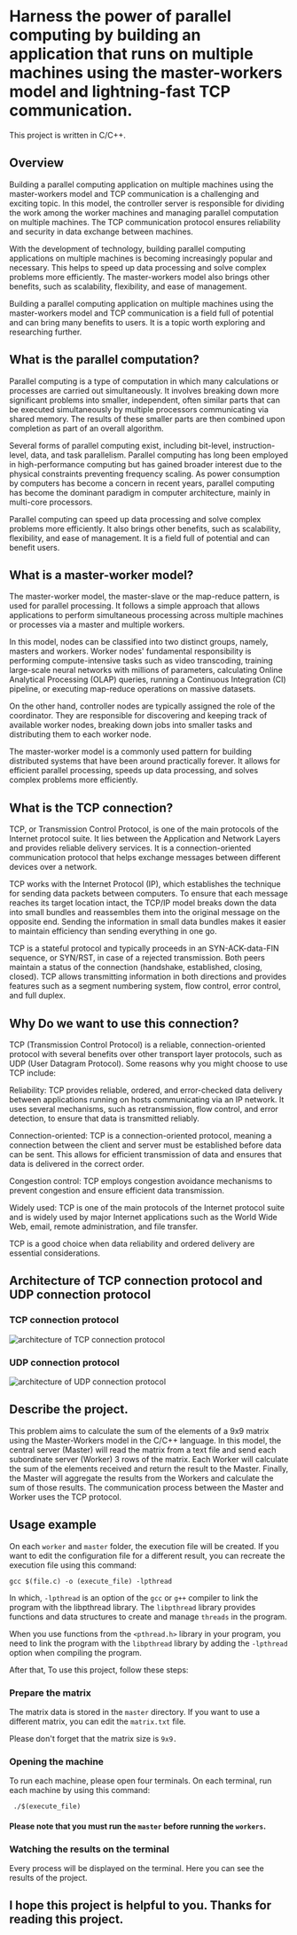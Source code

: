 # Harness the power of parallel computing by building an application that runs on multiple machines using the master-workers model and lightning-fast TCP communication.

This project is written in C/C++.

## Overview
Building a parallel computing application on multiple machines using the master-workers model and TCP communication is a challenging and exciting topic. In this model, the controller server is responsible for dividing the work among the worker machines and managing parallel computation on multiple machines. The TCP communication protocol ensures reliability and security in data exchange between machines.

With the development of technology, building parallel computing applications on multiple machines is becoming increasingly popular and necessary. This helps to speed up data processing and solve complex problems more efficiently. The master-workers model also brings other benefits, such as scalability, flexibility, and ease of management.

Building a parallel computing application on multiple machines using the master-workers model and TCP communication is a field full of potential and can bring many benefits to users. It is a topic worth exploring and researching further.

## What is the parallel computation?
Parallel computing is a type of computation in which many calculations or processes are carried out simultaneously. It involves breaking down more significant problems into smaller, independent, often similar parts that can be executed simultaneously by multiple processors communicating via shared memory. The results of these smaller parts are then combined upon completion as part of an overall algorithm.

Several forms of parallel computing exist, including bit-level, instruction-level, data, and task parallelism. Parallel computing has long been employed in high-performance computing but has gained broader interest due to the physical constraints preventing frequency scaling. As power consumption by computers has become a concern in recent years, parallel computing has become the dominant paradigm in computer architecture, mainly in multi-core processors.

Parallel computing can speed up data processing and solve complex problems more efficiently. It also brings other benefits, such as scalability, flexibility, and ease of management. It is a field full of potential and can benefit users.

## What is a master-worker model?

The master-worker model, the master-slave or the map-reduce pattern, is used for parallel processing. It follows a simple approach that allows applications to perform simultaneous processing across multiple machines or processes via a master and multiple workers.

In this model, nodes can be classified into two distinct groups, namely, masters and workers. Worker nodes' fundamental responsibility is performing compute-intensive tasks such as video transcoding, training large-scale neural networks with millions of parameters, calculating Online Analytical Processing (OLAP) queries, running a Continuous Integration (CI) pipeline, or executing map-reduce operations on massive datasets.

On the other hand, controller nodes are typically assigned the role of the coordinator. They are responsible for discovering and keeping track of available worker nodes, breaking down jobs into smaller tasks and distributing them to each worker node.

The master-worker model is a commonly used pattern for building distributed systems that have been around practically forever. It allows for efficient parallel processing, speeds up data processing, and solves complex problems more efficiently.

## What is the TCP connection?
TCP, or Transmission Control Protocol, is one of the main protocols of the Internet protocol suite. It lies between the Application and Network Layers and provides reliable delivery services. It is a connection-oriented communication protocol that helps exchange messages between different devices over a network.

TCP works with the Internet Protocol (IP), which establishes the technique for sending data packets between computers. To ensure that each message reaches its target location intact, the TCP/IP model breaks down the data into small bundles and reassembles them into the original message on the opposite end. Sending the information in small data bundles makes it easier to maintain efficiency than sending everything in one go.

TCP is a stateful protocol and typically proceeds in an SYN-ACK-data-FIN sequence, or SYN/RST, in case of a rejected transmission. Both peers maintain a status of the connection (handshake, established, closing, closed). TCP allows transmitting information in both directions and provides features such as a segment numbering system, flow control, error control, and full duplex.

## Why Do we want to use this connection?
TCP (Transmission Control Protocol) is a reliable, connection-oriented protocol with several benefits over other transport layer protocols, such as UDP (User Datagram Protocol). Some reasons why you might choose to use TCP include:

Reliability: TCP provides reliable, ordered, and error-checked data delivery between applications running on hosts communicating via an IP network. It uses several mechanisms, such as retransmission, flow control, and error detection, to ensure that data is transmitted reliably.

Connection-oriented: TCP is a connection-oriented protocol, meaning a connection between the client and server must be established before data can be sent. This allows for efficient transmission of data and ensures that data is delivered in the correct order.

Congestion control: TCP employs congestion avoidance mechanisms to prevent congestion and ensure efficient data transmission.

Widely used: TCP is one of the main protocols of the Internet protocol suite and is widely used by major Internet applications such as the World Wide Web, email, remote administration, and file transfer.

TCP is a good choice when data reliability and ordered delivery are essential considerations.

## Architecture of TCP connection protocol and UDP connection protocol
### TCP connection protocol
![architecture of TCP connection protocol](https://topdev.vn/blog/wp-content/uploads/2020/10/Socket-tcp.png)

### UDP connection protocol
![architecture of UDP connection protocol](https://topdev.vn/blog/wp-content/uploads/2020/10/Socket-udp.png) 

## Describe the project.
This problem aims to calculate the sum of the elements of a 9x9 matrix using the Master-Workers model in the C/C++ language. In this model, the central server (Master) will read the matrix from a text file and send each subordinate server (Worker) 3 rows of the matrix. Each Worker will calculate the sum of the elements received and return the result to the Master. Finally, the Master will aggregate the results from the Workers and calculate the sum of those results. The communication process between the Master and Worker uses the TCP protocol.

## Usage example 
On each `worker` and `master` folder, the execution file will be created. If you want to edit the configuration file for a different result, you can recreate the execution file using this command:


    gcc $(file.c) -o (execute_file) -lpthread

In which, `-lpthread` is an option of the `gcc` or `g++` compiler to link the program with the libpthread library. The `libpthread` library provides functions and data structures to create and manage `threads` in the program.

When you use functions from the `<pthread.h>` library in your program, you need to link the program with the `libpthread` library by adding the `-lpthread` option when compiling the program.

After that, To use this project, follow these steps:

### Prepare the matrix

The matrix data is stored in the `master` directory. If you want to use a different matrix, you can edit the `matrix.txt` file. 

Please don't forget that the matrix size is `9x9.`

### Opening the machine

To run each machine, please open four terminals. On each terminal, run each machine by using this command:

     ./$(execute_file)

#### Please note that you must run the `master` before running the `workers`.

### Watching the results on the terminal

Every process will be displayed on the terminal. Here you can see the results of the project.

## I hope this project is helpful to you. Thanks for reading this project. 
